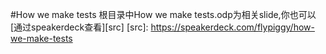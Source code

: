 #How we make tests
根目录中How we make tests.odp为相关slide,你也可以[通过speakerdeck查看][src]
[src]: https://speakerdeck.com/flypiggy/how-we-make-tests

